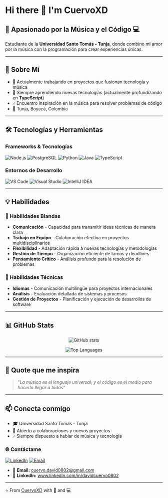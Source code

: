 # Hi there 👋 I'm CuervoXD

## 🎵 Apasionado por la Música y el Código 💻

Estudiante de la **Universidad Santo Tomás - Tunja**, donde combino mi amor por la música con la programación para crear experiencias únicas.

---

## 🎯 Sobre Mí
- 🔭 Actualmente trabajando en proyectos que fusionan tecnología y música
- 🌱 Siempre aprendiendo nuevas tecnologías (actualmente profundizando en **TypeScript**)
- 🎶 Encuentro inspiración en la música para resolver problemas de código
- 📍 Tunja, Boyacá, Colombia

---

## 🛠️ Tecnologías y Herramientas

### Frameworks & Tecnologías
![Node.js](https://img.shields.io/badge/-Node.js-339933?style=flat-square&logo=node.js&logoColor=white)
![PostgreSQL](https://img.shields.io/badge/-PostgreSQL-336791?style=flat-square&logo=postgresql&logoColor=white)
![Python](https://img.shields.io/badge/-Python-3776AB?style=flat-square&logo=python&logoColor=white)
![Java](https://img.shields.io/badge/-Java-007396?style=flat-square&logo=java&logoColor=white)
![TypeScript](https://img.shields.io/badge/-TypeScript-3178C6?style=flat-square&logo=typescript&logoColor=white) 

### Entornos de Desarrollo
![VS Code](https://img.shields.io/badge/-VS%20Code-007ACC?style=flat-square&logo=visual-studio-code&logoColor=white)
![Visual Studio](https://img.shields.io/badge/-Visual%20Studio-5C2D91?style=flat-square&logo=visual-studio&logoColor=white)
![IntelliJ IDEA](https://img.shields.io/badge/-IntelliJ%20IDEA-000000?style=flat-square&logo=intellij-idea&logoColor=white)

---

## 💡 Habilidades

### 🤝 Habilidades Blandas
- **Comunicación** - Capacidad para transmitir ideas técnicas de manera clara
- **Trabajo en Equipo** - Colaboración efectiva en proyectos multidisciplinarios
- **Flexibilidad** - Adaptación rápida a nuevas tecnologías y metodologías
- **Gestión de Tiempo** - Organización eficiente de tareas y deadlines
- **Pensamiento Crítico** - Análisis profundo para la resolución de problemas

### 🎯 Habilidades Técnicas
- **Idiomas** - Comunicación multilingüe para proyectos internacionales
- **Análisis** - Evaluación detallada de sistemas y procesos
- **Gestión de Proyectos** - Planificación y ejecución de desarrollos de software

---

## 📊 GitHub Stats

<div align="center">
  
![GitHub stats](https://github-readme-stats.vercel.app/api?username=CuervoXD&show_icons=true&theme=radical)

![Top Languages](https://github-readme-stats.vercel.app/api/top-langs/?username=CuervoXD&layout=compact&theme=radical)

</div>

---

## 🎵 Quote que me inspira
> *"La música es el lenguaje universal, y el código es el medio para hacerla llegar a todos"*

---

## 📫 Conecta conmigo
- 🎓 Universidad Santo Tomás - Tunja
- 💼 Abierto a colaboraciones y nuevos proyectos
- 🎶 Siempre dispuesto a hablar de música y tecnología

### 🌐 Contáctame
[![LinkedIn](https://img.shields.io/badge/-LinkedIn-0077B5?style=flat-square&logo=linkedin&logoColor=white)](https://www.linkedin.com/in/davidcuervo0802)
[![Email](https://img.shields.io/badge/-Email-D14836?style=flat-square&logo=gmail&logoColor=white)](mailto:cuervo.david0802@gmail.com)

- 📧 **Email:** cuervo.david0802@gmail.com
- 💼 **LinkedIn:** www.linkedin.com/in/davidcuervo0802

---

⭐️ From [CuervoXD](https://github.com/CuervoXD) with 🎵 and 💻
